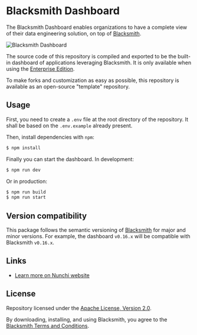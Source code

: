 # Blacksmith Dashboard

The Blacksmith Dashboard enables organizations to have a complete view of their
data engineering solution, on top of [Blacksmith](https://nunchi.studio/blacksmith).

![Blacksmith Dashboard](https://nunchi.studio/images/blacksmith/dashboard.002.png)

The source code of this repository is compiled and exported to be the built-in
dashboard of applications leveraging Blacksmith. It is only available when using
the [Enterprise Edition](https://nunchi.studio/blacksmith/pricing).

To make forks and customization as easy as possible, this repository is available
as an open-source "template" repository.

## Usage

First, you need to create a `.env` file at the root directory of the repository.
It shall be based on the `.env.example` already present.

Then, install dependencies with `npm`:
```bash
$ npm install
```

Finally you can start the dashboard. In development:
```bash
$ npm run dev
```

Or in production:
```bash
$ npm run build
$ npm run start
```

## Version compatibility

This package follows the semantic versioning of [Blacksmith](https://github.com/nunchistudio/blacksmith)
for major and minor versions. For example, the dashboard `v0.16.x` will be compatible
with Blacksmith `v0.16.x`.

## Links

- [Learn more on Nunchi website](https://nunchi.studio/blacksmith)

## License

Repository licensed under the [Apache License, Version 2.0](./LICENSE).

By downloading, installing, and using Blacksmith, you agree to the
[Blacksmith Terms and Conditions](https://nunchi.studio/legal/terms).
